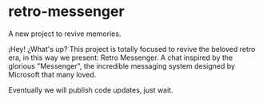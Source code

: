 # retro-messenger
A new project to revive memories.

¡Hey! ¿What's up?
This project is totally focused to revive the beloved retro era, in this way we present: Retro Messenger.
A chat inspired by the glorious "Messenger", the incredible messaging system designed by Microsoft that many loved.

Eventually we will publish code updates, just wait.
